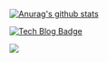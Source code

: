 <!-- 아이콘 표기: &show_icons=true
   숨기기: &hide=contribs,prs,stars ... -->
[![Anurag's github stats](https://github-readme-stats.vercel.app/api?username=parkjye&theme=buefy&show_icons=true&hide=stars)](https://github.com/anuraghazra/github-readme-stats)

<!-- Badge -->
[![Tech Blog Badge](http://img.shields.io/badge/-Tech%20blog-black?style=flat-square&logo=github&link=https://parkjye.github.io/)](https://parkjye.github.io/)

<!-- HITS (https://hits.seeyoufarm.com) -->
<a href="https://hits.seeyoufarm.com"><img src="https://hits.seeyoufarm.com/api/count/incr/badge.svg?url=https%3A%2F%2Fgithub.com%2Fparkjye&count_bg=%23944DFF&title_bg=%23555555&icon=&icon_color=%23E7E7E7&title=HITS&edge_flat=true"/></a>
